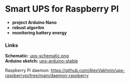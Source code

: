 # Smart UPS for Raspberry PI  
+ **project Arduino Nano**
+ **robust algoritm**
+ **monitoring battery energy**  
### Links  
**Schematic:** [ups-schematic.png](https://github.com/AlexVakhnin/ups-raspberrypi/blob/main/ups-schematic.png)  
**Arduino sketch:** [ups-arduino-stable](https://github.com/AlexVakhnin/ups-raspberrypi/tree/main/ups-arduino-stable)  

Raspberry Pi daemon: https://github.com/AlexVakhnin/ups-raspberrypi/tree/main/daemon-raspberry
